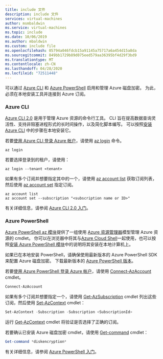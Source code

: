 ```yaml
---
title: include 文件
description: include 文件
services: virtual-machines
author: msmbaldwin
ms.service: virtual-machines
ms.topic: include
ms.date: 10/06/2019
ms.author: mbaldwin
ms.custom: include file
ms.openlocfilehash: 05794a046fdcb15a91145a75717a6a454d15a8da
ms.sourcegitcommit: 849bb1729b89d075eed579aa36395bf4d29f3bd9
ms.translationtype: MT
ms.contentlocale: zh-CN
ms.lasthandoff: 04/28/2020
ms.locfileid: "72511448"
---
```

可以通过 [Azure CLI](/cli/azure) 和 [Azure PowerShell](/powershell/azure/new-azureps-module-az) 启用和管理 Azure 磁盘加密。 为此，必须在本地安装工具并连接到 Azure 订阅。

### <a name="azure-cli"></a>Azure CLI

[Azure CLI 2.0](/cli/azure) 是用于管理 Azure 资源的命令行工具。 CLI 旨在提高数据查询灵活性、支持非阻塞进程形式的长时间操作，以及简化脚本编写。 可以按照[安装 Azure CLI](/cli/azure/install-azure-cli?view=azure-cli-latest) 中的步骤在本地安装它。

若要[使用 Azure CLI 登录 Azure 帐户](/cli/azure/authenticate-azure-cli)，请使用 [az login](/cli/azure/reference-index?view=azure-cli-latest#az-login) 命令。

```azurecli
az login
```

若要选择登录到的租户，请使用：
    
```azurecli
az login --tenant <tenant>
```

如果有多个订阅并想要指定其中的一个，请使用 [az account list](/cli/azure/account#az-account-list) 获取订阅列表，然后使用 [az account set](/cli/azure/account#az-account-set) 指定订阅。
     
```azurecli
az account list
az account set --subscription "<subscription name or ID>"
```

有关详细信息，请参阅 [Azure CLI 2.0 入门](/cli/azure/get-started-with-azure-cli)。 

### <a name="azure-powershell"></a>Azure PowerShell
[Azure PowerShell az 模块](/powershell/azure/new-azureps-module-az)提供了一组使用 [Azure 资源管理器](/azure/azure-resource-manager/resource-group-overview)模型管理 Azure 资源的 cmdlet。 你可以在浏览器中将其与[Azure Cloud Shell](/azure/cloud-shell/overview)一起使用，也可以按照[安装 Azure PowerShell 模块](/powershell/azure/install-az-ps)中的说明将其安装在本地计算机上。 

如果已在本地安装 PowerShell，请确保使用最新版本的 Azure PowerShell SDK 来配置 Azure 磁盘加密。 下载最新版本的 [Azure PowerShell 版本](https://github.com/Azure/azure-powershell/releases)。

若要[使用 Azure PowerShell 登录 Azure 帐户](/powershell/azure/authenticate-azureps?view=azps-2.5.0)，请使用 [Connect-AzAccount](/powershell/module/az.accounts/connect-azaccount?view=azps-2.5.0) cmdlet。

```powershell
Connect-AzAccount
```

如果有多个订阅并想要指定一个，请使用 [Get-AzSubscription](/powershell/module/Az.Accounts/Get-AzSubscription) cmdlet 列出这些订阅，然后使用 [Set-AzContext](/powershell/module/az.accounts/set-azcontext?view=azps-2.5.0) cmdlet：

```powershell
Set-AzContext -Subscription -Subscription <SubscriptionId>
```

运行 [Get-AzContext](/powershell/module/Az.Accounts/Get-AzContext) cmdlet 将验证是否选择了正确的订阅。

若要确认已安装 Azure 磁盘加密 cmdlet，请使用 [Get-command](/powershell/module/microsoft.powershell.core/get-command?view=powershell-6) cmdlet：
     
```powershell
Get-command *diskencryption*
```
有关详细信息，请参阅 [Azure PowerShell 入门](/powershell/azure/get-started-azureps)。 